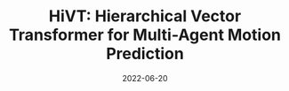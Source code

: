 ---
title: "HiVT: Hierarchical Vector Transformer for Multi-Agent Motion Prediction"
collection: publications
permalink: /publication/hivt
excerpt: 'A hierarchical, translation-invariant, and rotation-invariant Transformer model for fast and accurate multi-agent motion prediction.'
date: 2022-06-20
venue: 'CVPR 2022'
paperurl: 'https://openaccess.thecvf.com/content/CVPR2022/papers/Zhou_HiVT_Hierarchical_Vector_Transformer_for_Multi-Agent_Motion_Prediction_CVPR_2022_paper.pdf'
imgurl: 'hivt.png'
show: true
authors:
    - name: Zikang Zhou
    - name: Luyao Ye
    - name: Jianping Wang
    - name: Kui Wu
    - name: Kejie Lu
links:
    - name: Paper
      link: https://openaccess.thecvf.com/content/CVPR2022/papers/Zhou_HiVT_Hierarchical_Vector_Transformer_for_Multi-Agent_Motion_Prediction_CVPR_2022_paper.pdf
    - name: Github
      link: https://github.com/ZikangZhou/HiVT
---